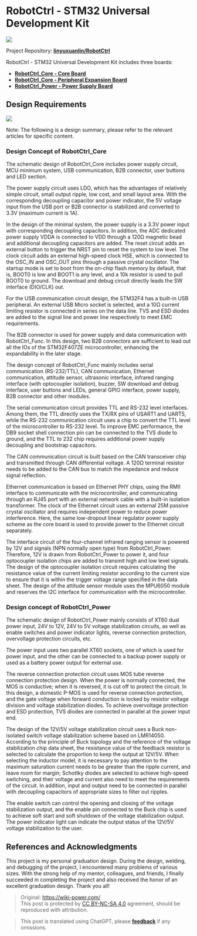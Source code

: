 # RobotCtrl - STM32 Universal Development Kit

![](https://f004.backblazeb2.com/file/wiki-media/img/20220416181125.jpeg)

Project Repository: [**linyuxuanlin/RobotCtrl**](https://github.com/linyuxuanlin/RobotCtrl)

RobotCtrl - STM32 Universal Development Kit includes three boards:

- [**RobotCtrl_Core - Core Board**](https://wiki-power.com/en/RobotCtrl_Core-%E6%A0%B8%E5%BF%83%E6%9D%BF)
- [**RobotCtrl_Core - Peripheral Expansion Board**](https://wiki-power.com/en/RobotCtrl_Func-%E5%A4%96%E8%AE%BE%E6%8B%93%E5%B1%95%E6%9D%BF)
- [**RobotCtrl_Power - Power Supply Board**](https://wiki-power.com/en/RobotCtrl_Power-%E7%94%B5%E6%BA%90%E4%BE%9B%E7%94%B5%E6%9D%BF)

## Design Requirements

![](https://f004.backblazeb2.com/file/wiki-media/img/20220527111854.png)

Note: The following is a design summary, please refer to the relevant articles for specific content.

### Design Concept of RobotCtrl_Core

The schematic design of RobotCtrl_Core includes power supply circuit, MCU minimum system, USB communication, B2B connector, user buttons and LED section.

The power supply circuit uses LDO, which has the advantages of relatively simple circuit, small output ripple, low cost, and small layout area. With the corresponding decoupling capacitor and power indicator, the 5V voltage input from the USB port or B2B connector is stabilized and converted to 3.3V (maximum current is 1A).

In the design of the minimal system, the power supply is a 3.3V power input with corresponding decoupling capacitors. In addition, the ADC dedicated power supply VDDA is connected to VDD through a 120Ω magnetic bead and additional decoupling capacitors are added. The reset circuit adds an external button to trigger the NRST pin to reset the system to low level. The clock circuit adds an external high-speed clock HSE, which is connected to the OSC_IN and OSC_OUT pins through a passive crystal oscillator. The startup mode is set to boot from the on-chip flash memory by default, that is, BOOT0 is low and BOOT1 is any level, and a 10k resistor is used to pull BOOT0 to ground. The download and debug circuit directly leads the SW interface (DIO/CLK) out.

For the USB communication circuit design, the STM32F4 has a built-in USB peripheral. An external USB Micro socket is selected, and a 10Ω current limiting resistor is connected in series on the data line. TVS and ESD diodes are added to the signal line and power line respectively to meet EMC requirements.

The B2B connector is used for power supply and data communication with RobotCtrl_Func. In this design, two B2B connectors are sufficient to lead out all the IOs of the STM32F407ZE microcontroller, enhancing the expandability in the later stage.

The design concept of RobotCtrl_Func mainly includes serial communication (RS-232/TTL), CAN communication, Ethernet communication, attitude sensor, ultrasonic interface, infrared ranging interface (with optocoupler isolation), buzzer, SW download and debug interface, user buttons and LEDs, general GPIO interface, power supply, B2B connector and other modules.

The serial communication circuit provides TTL and RS-232 level interfaces. Among them, the TTL directly uses the TX/RX pins of USART1 and UART5, while the RS-232 communication circuit uses a chip to convert the TTL level of the microcontroller to RS-232 level. To improve EMC performance, the DB9 socket shell connection pin can be connected to the TVS diode to ground, and the TTL to 232 chip requires additional power supply decoupling and bootstrap capacitors.

The CAN communication circuit is built based on the CAN transceiver chip and transmitted through CAN differential voltage. A 120Ω terminal resistor needs to be added to the CAN bus to match the impedance and reduce signal reflection.

Ethernet communication is based on Ethernet PHY chips, using the RMII interface to communicate with the microcontroller, and communicating through an RJ45 port with an external network cable with a built-in isolation transformer. The clock of the Ethernet circuit uses an external 25M passive crystal oscillator and requires independent power to reduce power interference. Here, the same low-dropout linear regulator power supply scheme as the core board is used to provide power to the Ethernet circuit separately.

The interface circuit of the four-channel infrared ranging sensor is powered by 12V and signals (NPN normally open type) from RobotCtrl_Power. Therefore, 12V is drawn from RobotCtrl_Power to power it, and four optocoupler isolation chips are added to transmit high and low level signals. The design of the optocoupler isolation circuit requires calculating the resistance value of the current limiting resistor according to the current size to ensure that it is within the trigger voltage range specified in the data sheet. The design of the attitude sensor module uses the MPU6050 module and reserves the I2C interface for communication with the microcontroller.

### Design concept of RobotCtrl_Power

The schematic design of RobotCtrl_Power mainly consists of XT60 dual power input, 24V to 12V, 24V to 5V voltage stabilization circuits, as well as enable switches and power indicator lights, reverse connection protection, overvoltage protection circuits, etc.

The power input uses two parallel XT60 sockets, one of which is used for power input, and the other can be connected to a backup power supply or used as a battery power output for external use.

The reverse connection protection circuit uses MOS tube reverse connection protection design. When the power is normally connected, the MOS is conductive; when it is reversed, it is cut off to protect the circuit. In this design, a domestic P-MOS is used for reverse connection protection, and the gate voltage when forward conduction is locked by resistor voltage division and voltage stabilization diodes. To achieve overvoltage protection and ESD protection, TVS diodes are connected in parallel at the power input end.

The design of the 12V/5V voltage stabilization circuit uses a Buck non-isolated switch voltage stabilization scheme based on LMR14050. According to the principle of Buck topology and the reference of the voltage stabilization chip data sheet, the resistance value of the feedback resistor is selected to calculate the proportion to keep the output at 12V/5V. When selecting the inductor model, it is necessary to pay attention to the maximum saturation current needs to be greater than the ripple current, and leave room for margin; Schottky diodes are selected to achieve high-speed switching, and their voltage and current also need to meet the requirements of the circuit. In addition, input and output need to be connected in parallel with decoupling capacitors of appropriate sizes to filter out ripples.

The enable switch can control the opening and closing of the voltage stabilization output, and the enable pin connected to the Buck chip is used to achieve soft start and soft shutdown of the voltage stabilization output. The power indicator light can indicate the output status of the 12V/5V voltage stabilization to the user.

## References and Acknowledgments

This project is my personal graduation design. During the design, welding, and debugging of the project, I encountered many problems of various sizes. With the strong help of my mentor, colleagues, and friends, I finally succeeded in completing the project and also received the honor of an excellent graduation design. Thank you all! 

> Original: <https://wiki-power.com/>  
> This post is protected by [CC BY-NC-SA 4.0](https://creativecommons.org/licenses/by/4.0/deed.en) agreement, should be reproduced with attribution.

> This post is translated using ChatGPT, please [**feedback**](https://github.com/linyuxuanlin/Wiki_MkDocs/issues/new) if any omissions.
